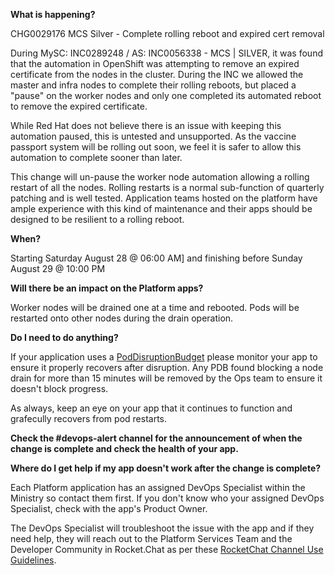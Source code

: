 
**What is happening?**

CHG0029176 MCS Silver - Complete rolling reboot and expired cert removal

During MySC: INC0289248 / AS: INC0056338 - MCS | SILVER, it was found that the automation in OpenShift was attempting to remove an expired certificate from the nodes in the cluster. During the INC we allowed the master and infra nodes to complete their rolling reboots, but placed a "pause" on the worker nodes and only one completed its automated reboot to remove the expired certificate.

While Red Hat does not believe there is an issue with keeping this automation paused, this is untested and unsupported. As the vaccine passport system will be rolling out soon, we feel it is safer to allow this automation to complete sooner than later.

This change will un-pause the worker node automation allowing a rolling restart of all the nodes. Rolling restarts is a normal sub-function of quarterly patching and is well tested. Application teams hosted on the platform have ample experience with this kind of maintenance and their apps should be designed to be resilient to a rolling reboot.

**When?**

Starting Saturday August 28 @ 06:00 AM] and finishing before Sunday August 29 @ 10:00 PM

**Will there be an impact on the Platform apps?**

Worker nodes will be drained one at a time and rebooted. Pods will be restarted onto other nodes during the drain operation.

**Do I need to do anything?**

If your application uses a [PodDisruptionBudget](https://kubernetes.io/docs/tasks/run-application/configure-pdb/) please monitor your app to ensure it properly recovers after disruption. Any PDB found blocking a node drain for more than 15 minutes will be removed by the Ops team to ensure it doesn't block progress.

As always, keep an eye on your app that it continues to function and grafecully recovers from pod restarts.

**Check the #devops-alert channel for the announcement of when the change is complete and check the health of your app.**

**Where do I get help if my app doesn't work after the change is complete?**

Each Platform application has an assigned DevOps Specialist within the Ministry so contact them first. If you don't know who your assigned DevOps Specialist, check with the app's Product Owner.

The DevOps Specialist will troubleshoot the issue with the app and if they need help, they will reach out to the Platform Services Team and the Developer Community in Rocket.Chat as per these [RocketChat Channel Use Guidelines](
https://developer.gov.bc.ca/Getting-human-support-for-issues-not-covered-by-devops-requests).
